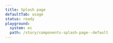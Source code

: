 ```yaml
---
title: Splash page
defaultTab: usage
status: ready
playground:
  system: ec
  path: /story/components-splash-page--default
---
```

